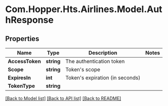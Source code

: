 # Com.Hopper.Hts.Airlines.Model.AuthResponse

## Properties

Name | Type | Description | Notes
------------ | ------------- | ------------- | -------------
**AccessToken** | **string** | The authentication token | 
**Scope** | **string** | Token&#39;s scope | 
**ExpiresIn** | **int** | Token&#39;s expiration (in seconds) | 
**TokenType** | **string** |  | 

[[Back to Model list]](../README.md#documentation-for-models) [[Back to API list]](../README.md#documentation-for-api-endpoints) [[Back to README]](../README.md)

